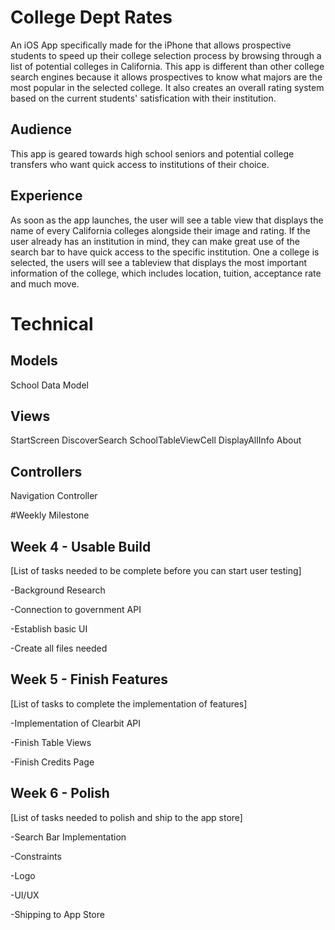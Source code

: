 # College Dept Rates
An iOS App specifically made for the iPhone that allows prospective students to speed up their college selection process by browsing through a list of potential colleges in California. This app is different than other college search engines because it allows prospectives to know what majors are the most popular in the selected college. It also creates an overall rating system based on the current students' satisfication with their institution. 

## Audience
This app is geared towards high school seniors and potential college transfers who want quick access to institutions of their choice. 

## Experience
As soon as the app launches, the user will see a table view that displays the name of every California colleges alongside their image and rating. If the user already has an institution in mind, they can make great use of the search bar to have quick access to the specific institution. One a college is selected, the users will see a tableview that displays the most important information of the college, which includes location, tuition, acceptance rate and much move. 

# Technical
## Models
School Data Model

## Views
StartScreen
DiscoverSearch
  SchoolTableViewCell
 DisplayAllInfo
 About

## Controllers
Navigation Controller

#Weekly Milestone
## Week 4 - Usable Build
[List of tasks needed to be complete before you can start user testing]

-Background Research

-Connection to government API  

-Establish basic UI 

-Create all files needed

## Week 5 - Finish Features
[List of tasks to complete the implementation of features]

-Implementation of Clearbit API

-Finish Table Views

-Finish Credits Page 

## Week 6 - Polish
[List of tasks needed to polish and ship to the app store]

-Search Bar Implementation

-Constraints

-Logo

-UI/UX 

-Shipping to App Store

